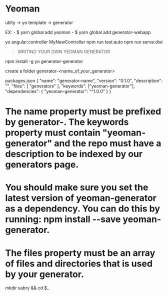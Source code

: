 Yeoman
=======
utilty -> yo
template -> generator


EX: 
    - $ yarn global add yeoman 
    - $ yarn global add generator-webapp

yo angular:controller MyNewController
npm run test:auto
npm run serve:dist



> WRITING YOUR OWN YEOMAN GENERATOR


npm install -g yo generator-generator


create a folder
generator-<name_of_your_generator>






packages.json
{
  "name": "generator-name",
  "version": "0.1.0",
  "description": "",
  "files": [
    "generators"
  ],
  "keywords": ["yeoman-generator"],
  "dependencies": {
    "yeoman-generator": "^1.0.0"
  }
}

# The name property must be prefixed by generator-. The keywords property must contain "yeoman-generator" and the repo must have a description to be indexed by our generators page.

# You should make sure you set the latest version of yeoman-generator as a dependency. You can do this by running: npm install --save yeoman-generator.

# The files property must be an array of files and directories that is used by your generator.








mkdir sabry && cd $_





